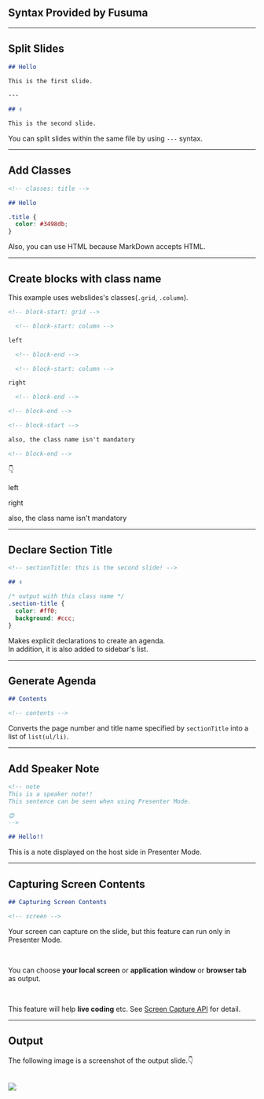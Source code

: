 <!-- sectionTitle: Syntax Provided by Fusuma -->

## Syntax Provided by Fusuma

---

## Split Slides

```markdown
## Hello

This is the first slide.

---

## ✌️

This is the second slide.
```

You can split slides within the same file by using `---` syntax.

---

## Add Classes

```markdown
<!-- classes: title -->

## Hello
```

```css
.title {
  color: #3498db;
}
```

Also, you can use HTML because MarkDown accepts HTML.

---

## Create blocks with class name

This example uses webslides's classes(`.grid`, `.column`).

```md
<!-- block-start: grid -->

  <!-- block-start: column -->

left

  <!-- block-end -->

  <!-- block-start: column -->

right

  <!-- block-end -->

<!-- block-end -->

<!-- block-start -->

also, the class name isn't mandatory

<!-- block-end -->
```

👇

<!-- block-start: grid -->

<!-- block-start: column -->

left

<!-- block-end -->

<!-- block-start: column -->

right

<!-- block-end -->

<!-- block-end -->

<!-- block-start -->

also, the class name isn't mandatory

<!-- block-end -->

---

## Declare Section Title

```md
<!-- sectionTitle: this is the second slide! -->

## ✌️
```

```css
/* output with this class name */
.section-title {
  color: #ff0;
  background: #ccc;
}
```

Makes explicit declarations to create an agenda.  
In addition, it is also added to sidebar's list.

---

## Generate Agenda

```md
## Contents

<!-- contents -->
```

Converts the page number and title name specified by `sectionTitle` into a list of `list(ul/li)`.

---

## Add Speaker Note

```md
<!-- note
This is a speaker note!!
This sentence can be seen when using Presenter Mode.

😍
-->

## Hello!!
```

This is a note displayed on the host side in Presenter Mode.

---

## Capturing Screen Contents

```md
## Capturing Screen Contents

<!-- screen -->
```

Your screen can capture on the slide, but this feature can run only in Presenter Mode.

<br />

You can choose **your local screen** or **application window** or **browser tab** as output.

<br />

This feature will help **live coding** etc. See [Screen Capture API](https://developer.mozilla.org/en-US/docs/Web/API/Screen_Capture_API/Using_Screen_Capture) for detail.

---

## Output

The following image is a screenshot of the output slide.👇

<br />

<img src="../../../site/docs/assets/slide-syntax-screen.png" className="capture-screen-image" />
